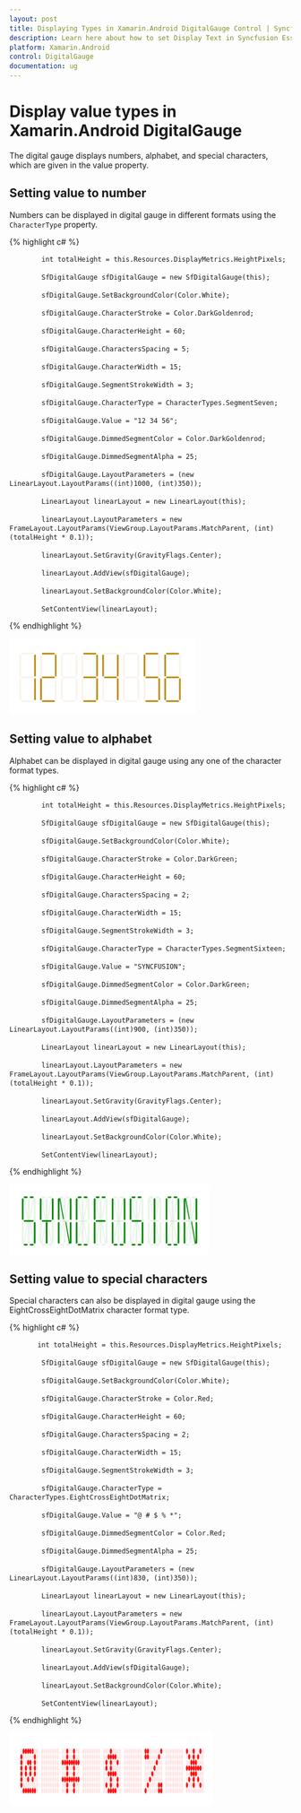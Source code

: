 ```yaml
---
layout: post
title: Displaying Types in Xamarin.Android DigitalGauge Control | Syncfusion
description: Learn here about how to set Display Text in Syncfusion Essential Xamarin.Android DigitalGauge Control, its elements, and more.
platform: Xamarin.Android
control: DigitalGauge
documentation: ug
---
```


# Display value types in Xamarin.Android DigitalGauge

The digital gauge displays numbers, alphabet, and special characters, which are given in the value property.

## Setting value to number

Numbers can be displayed in digital gauge in different formats using the `CharacterType` property.

{% highlight c# %}

            int totalHeight = this.Resources.DisplayMetrics.HeightPixels;

            SfDigitalGauge sfDigitalGauge = new SfDigitalGauge(this);

            sfDigitalGauge.SetBackgroundColor(Color.White);

            sfDigitalGauge.CharacterStroke = Color.DarkGoldenrod;

            sfDigitalGauge.CharacterHeight = 60;

            sfDigitalGauge.CharactersSpacing = 5;

            sfDigitalGauge.CharacterWidth = 15;

            sfDigitalGauge.SegmentStrokeWidth = 3;

            sfDigitalGauge.CharacterType = CharacterTypes.SegmentSeven;

            sfDigitalGauge.Value = "12 34 56";

            sfDigitalGauge.DimmedSegmentColor = Color.DarkGoldenrod;

            sfDigitalGauge.DimmedSegmentAlpha = 25;

            sfDigitalGauge.LayoutParameters = (new LinearLayout.LayoutParams((int)1000, (int)350));

            LinearLayout linearLayout = new LinearLayout(this);

            linearLayout.LayoutParameters = new FrameLayout.LayoutParams(ViewGroup.LayoutParams.MatchParent, (int)(totalHeight * 0.1));

            linearLayout.SetGravity(GravityFlags.Center);

            linearLayout.AddView(sfDigitalGauge);

            linearLayout.SetBackgroundColor(Color.White);

            SetContentView(linearLayout);

{% endhighlight %}

![Xamarin.Android DigitalGauge Display Types](Display-Types_images/Display-Types_img1.png)

## Setting value to alphabet

Alphabet can be displayed in digital gauge using any one of the character format types.

{% highlight c# %}

            int totalHeight = this.Resources.DisplayMetrics.HeightPixels;

            SfDigitalGauge sfDigitalGauge = new SfDigitalGauge(this);

            sfDigitalGauge.SetBackgroundColor(Color.White);

            sfDigitalGauge.CharacterStroke = Color.DarkGreen;

            sfDigitalGauge.CharacterHeight = 60;

            sfDigitalGauge.CharactersSpacing = 2;

            sfDigitalGauge.CharacterWidth = 15;

            sfDigitalGauge.SegmentStrokeWidth = 3;

            sfDigitalGauge.CharacterType = CharacterTypes.SegmentSixteen;

            sfDigitalGauge.Value = "SYNCFUSION";

            sfDigitalGauge.DimmedSegmentColor = Color.DarkGreen;

            sfDigitalGauge.DimmedSegmentAlpha = 25;

            sfDigitalGauge.LayoutParameters = (new LinearLayout.LayoutParams((int)900, (int)350));

            LinearLayout linearLayout = new LinearLayout(this);

            linearLayout.LayoutParameters = new FrameLayout.LayoutParams(ViewGroup.LayoutParams.MatchParent, (int)(totalHeight * 0.1));

            linearLayout.SetGravity(GravityFlags.Center);

            linearLayout.AddView(sfDigitalGauge);

            linearLayout.SetBackgroundColor(Color.White);

            SetContentView(linearLayout);

{% endhighlight %}

![Xamarin.Android DigitalGauge Setting value to alphabet](Display-Types_images/Display-Types_img2.png)

## Setting value to special characters

Special characters can also be displayed in digital gauge using the EightCrossEightDotMatrix character format type.

{% highlight c# %}

           int totalHeight = this.Resources.DisplayMetrics.HeightPixels;

            SfDigitalGauge sfDigitalGauge = new SfDigitalGauge(this);

            sfDigitalGauge.SetBackgroundColor(Color.White);

            sfDigitalGauge.CharacterStroke = Color.Red;

            sfDigitalGauge.CharacterHeight = 60;

            sfDigitalGauge.CharactersSpacing = 2;

            sfDigitalGauge.CharacterWidth = 15;

            sfDigitalGauge.SegmentStrokeWidth = 3;

            sfDigitalGauge.CharacterType = CharacterTypes.EightCrossEightDotMatrix;

            sfDigitalGauge.Value = "@ # $ % *";

            sfDigitalGauge.DimmedSegmentColor = Color.Red;

            sfDigitalGauge.DimmedSegmentAlpha = 25;

            sfDigitalGauge.LayoutParameters = (new LinearLayout.LayoutParams((int)830, (int)350));

            LinearLayout linearLayout = new LinearLayout(this);

            linearLayout.LayoutParameters = new FrameLayout.LayoutParams(ViewGroup.LayoutParams.MatchParent, (int)(totalHeight * 0.1));

            linearLayout.SetGravity(GravityFlags.Center);

            linearLayout.AddView(sfDigitalGauge);

            linearLayout.SetBackgroundColor(Color.White);

            SetContentView(linearLayout);

{% endhighlight %}

![Xamarin.Android DigitalGauge Setting value to special characters](Display-Types_images/Display-Types_img3.png)

